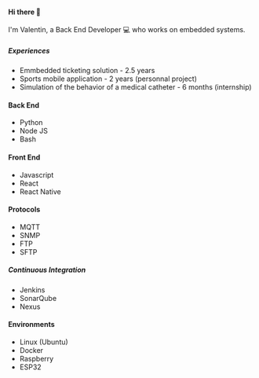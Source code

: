 #### Hi there 👋

I'm Valentin, a Back End Developer 💻 who works on embedded systems.

##### Experiences

- Emmbedded ticketing solution                     - 2.5 years
- Sports mobile application                        - 2 years  (personnal project)
- Simulation of the behavior of a medical catheter - 6 months (internship)

#### Back End 
- Python
- Node JS
- Bash

#### Front End
- Javascript
- React
- React Native

#### Protocols
- MQTT
- SNMP
- FTP
- SFTP

##### Continuous Integration
- Jenkins
- SonarQube
- Nexus

#### Environments
- Linux (Ubuntu)
- Docker
- Raspberry
- ESP32
